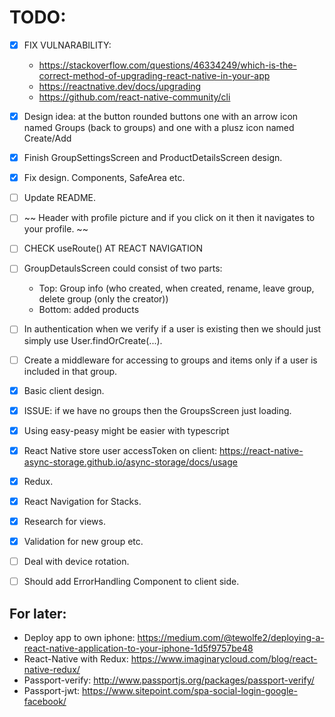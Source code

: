 # TODO:

-   [x] FIX VULNARABILITY:

    -   https://stackoverflow.com/questions/46334249/which-is-the-correct-method-of-upgrading-react-native-in-your-app
    -   https://reactnative.dev/docs/upgrading
    -   https://github.com/react-native-community/cli

-   [x] Design idea: at the button rounded buttons one with an arrow icon named Groups (back to groups) and one with a plusz icon named Create/Add
-   [x] Finish GroupSettingsScreen and ProductDetailsScreen design.
-   [x] Fix design. Components, SafeArea etc.
-   [ ] Update README.
-   [ ] ~~ Header with profile picture and if you click on it then it navigates to your profile. ~~
-   [ ] CHECK useRoute() AT REACT NAVIGATION
-   [ ] GroupDetaulsScreen could consist of two parts:
    -   Top: Group info (who created, when created, rename, leave group, delete group (only the creator))
    -   Bottom: added products
-   [ ] In authentication when we verify if a user is existing then we should just simply use User.findOrCreate(...).
-   [ ] Create a middleware for accessing to groups and items only if a user is included in that group.
-   [x] Basic client design.
-   [x] ISSUE: if we have no groups then the GroupsScreen just loading.
-   [x] Using easy-peasy might be easier with typescript
-   [x] React Native store user accessToken on client: https://react-native-async-storage.github.io/async-storage/docs/usage
-   [x] Redux.
-   [x] React Navigation for Stacks.
-   [x] Research for views.
-   [x] Validation for new group etc.
-   [ ] Deal with device rotation.
-   [ ] Should add ErrorHandling Component to client side.

## For later:

-   Deploy app to own iphone: https://medium.com/@tewolfe2/deploying-a-react-native-application-to-your-iphone-1d5f9757be48
-   React-Native with Redux: https://www.imaginarycloud.com/blog/react-native-redux/
-   Passport-verify: http://www.passportjs.org/packages/passport-verify/
-   Passport-jwt: https://www.sitepoint.com/spa-social-login-google-facebook/
